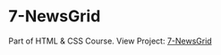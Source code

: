 # 7-NewsGrid
Part of HTML &amp; CSS Course.
View Project: [7-NewsGrid](https://nirmal-palanichamy.github.io/7-NewsGrid/)
